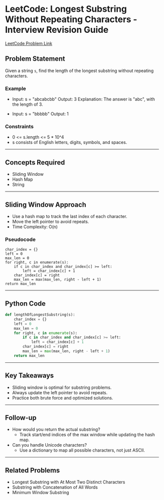 # LeetCode: Longest Substring Without Repeating Characters - Interview Revision Guide

[LeetCode Problem Link](https://leetcode.com/problems/longest-substring-without-repeating-characters/description/)

## Problem Statement
Given a string `s`, find the length of the longest substring without repeating characters.

### Example
- Input: s = "abcabcbb"
  Output: 3
  Explanation: The answer is "abc", with the length of 3.

- Input: s = "bbbbb"
  Output: 1

### Constraints
- 0 <= s.length <= 5 * 10^4
- s consists of English letters, digits, symbols, and spaces.

---

## Concepts Required
- Sliding Window
- Hash Map
- String

---

## Sliding Window Approach
- Use a hash map to track the last index of each character.
- Move the left pointer to avoid repeats.
- Time Complexity: O(n)

### Pseudocode
```
char_index = {}
left = 0
max_len = 0
for right, c in enumerate(s):
    if c in char_index and char_index[c] >= left:
        left = char_index[c] + 1
    char_index[c] = right
    max_len = max(max_len, right - left + 1)
return max_len
```

---

## Python Code
```python
def lengthOfLongestSubstring(s):
    char_index = {}
    left = 0
    max_len = 0
    for right, c in enumerate(s):
        if c in char_index and char_index[c] >= left:
            left = char_index[c] + 1
        char_index[c] = right
        max_len = max(max_len, right - left + 1)
    return max_len
```

---

## Key Takeaways
- Sliding window is optimal for substring problems.
- Always update the left pointer to avoid repeats.
- Practice both brute force and optimized solutions.

---

## Follow-up
- How would you return the actual substring?
  - Track start/end indices of the max window while updating the hash map.
- Can you handle Unicode characters?
  - Use a dictionary to map all possible characters, not just ASCII.

---

## Related Problems
- Longest Substring with At Most Two Distinct Characters
- Substring with Concatenation of All Words
- Minimum Window Substring
